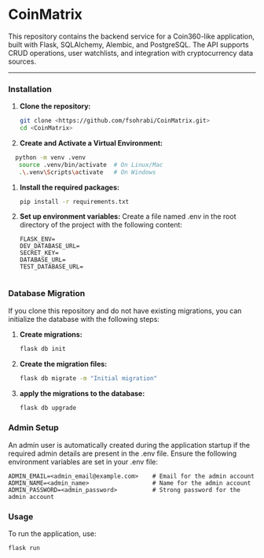 # **CoinMatrix**

This repository contains the backend service for a Coin360-like application, built with Flask, SQLAlchemy, Alembic, and PostgreSQL. The API supports CRUD operations, user watchlists, and integration with cryptocurrency data sources.

---
### Installation

1. **Clone the repository:**
   ```bash
   git clone <https://github.com/fsohrabi/CoinMatrix.git>
   cd <CoinMatrix>
   
2. **Create and Activate a Virtual Environment:**
```bash
  python -m venv .venv
   source .venv/bin/activate  # On Linux/Mac
   .\.venv\Scripts\activate   # On Windows
```

1. **Install the required packages:**
    ```bash
   pip install -r requirements.txt

2. **Set up environment variables:** Create a file named .env in the root directory of the project with the following content:
   ```
   FLASK_ENV=
   DEV_DATABASE_URL=
   SECRET_KEY=
   DATABASE_URL=
   TEST_DATABASE_URL=
 
### Database Migration

If you clone this repository and do not have existing migrations, you can initialize the database with the following steps:
1. **Create migrations:**
   ```bash
   flask db init

2. **Create the migration files:**
   ```bash
   flask db migrate -m "Initial migration"
   
3. **apply the migrations to the database:**
   ```bash
   flask db upgrade

### Admin Setup
An admin user is automatically created during the application startup if the required admin details are present in the .env file. Ensure the following environment variables are set in your .env file:

```
ADMIN_EMAIL=<admin_email@example.com>    # Email for the admin account
ADMIN_NAME=<admin_name>                  # Name for the admin account
ADMIN_PASSWORD=<admin_password>          # Strong password for the admin account
```
### Usage
To run the application, use:
   ```bash
   flask run

